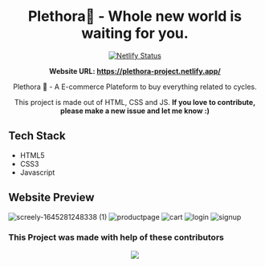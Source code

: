 <div align="center">

# Plethora🚴 - Whole new world is waiting for you.
  
[![Netlify Status](https://api.netlify.com/api/v1/badges/dbdfb677-55ad-472f-b894-9abef3c18eb0/deploy-status)](https://app.netlify.com/sites/plethora-project/deploys)

**Website URL: https://plethora-project.netlify.app/**

Plethora 🚴 - A E-commerce Plateform to buy everything related to cycles.

This project is made out of HTML, CSS and JS. **If you love to contribute, please make a new issue and let me know :)**

</div>

## Tech Stack
- HTML5
- CSS3
- Javascript

        
        
## Website Preview

![screely-1645281248338 (1)](https://user-images.githubusercontent.com/10944610/154805724-e96520ea-3782-4bb1-bfbf-0e995a35a44e.png)
![productpage](https://user-images.githubusercontent.com/10944610/154805760-e9ececf7-bd0c-4fef-82ea-3976348a47c5.png)
![cart](https://user-images.githubusercontent.com/10944610/154805764-692ebbfd-ab36-4a63-bd93-edcd5265eea2.png)
![login](https://user-images.githubusercontent.com/10944610/154805768-2cd03db3-295f-4d98-85ee-03086c550d70.png)
![signup](https://user-images.githubusercontent.com/10944610/154805769-19364dc4-192f-44f0-b116-28a413e44739.png)





### This Project was made with help of these contributors

<p align="center">
        <a href="https://github.com/logan1x/plethora/graphs/contributors">
                <img src="https://contributors-img.web.app/image?repo=logan1x/plethora" />
        </a>
</p>

